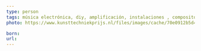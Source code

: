```yaml
---
type: person
tags: música electrónica, diy, amplificación, instalaciones , compositor, artesonoro
photo: https://www.kunsttechniekprijs.nl/files/images/cache/70e0912b5d4baa8260235b3f5ce48bda177d0ef2.jpg

born: 
url:
---
```

